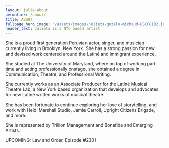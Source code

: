 ```yaml
---
layout: julie-about
permalink: /about/
title: ABOUT
fullpage_hero_image: "/assets/images/julieta-gozalo-michaud-DSCF8102.jpg"
header_text: Julieta is a NYC based artist
---
```

She is a proud first generation Peruvian actor, singer, and musician currently living in Brooklyn, New York. She has a strong passion for new and devised work centered around the Latiné and immigrant experience.

She studied at The University of Maryland, where on top of working part time and acting professionally onstage, she obtained a degree in Communication, Theatre, and Professional Writing. 

She currently works as an Associate Producer for the Latiné Musical Theatre Lab, a New York based organization that develops and advocates for new Latiné written works of musical theatre.

She has been fortunate to continue exploring her love of storytelling, and work with Heidi Marshall Studio, Jamie Carroll, Upright Citizens Brigade, and more.

She is represented by Trillion Management and Bonafide and Emerging Artists. 

UPCOMING: Law and Order, Episode #2301
